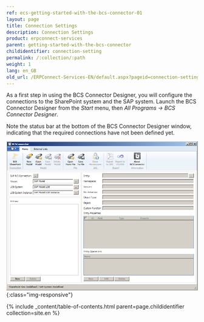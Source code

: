 ```yaml
---
ref: ecs-getting-started-with-the-bcs-connector-01
layout: page
title: Connection Settings
description: Connection Settings
product: erpconnect-services
parent: getting-started-with-the-bcs-connector
childidentifier: connection-setting
permalink: /:collection/:path
weight: 1
lang: en_GB
old_url: /ERPConnect-Services-EN/default.aspx?pageid=connection-settings
---
```


As a first step in using the BCS Connector Designer, you will configure the connections to the SharePoint system and the SAP system. Launch the BCS Connector Designer from the *Start* menu, then *All Programs -> BCS Connector Designer*. 

Note the status bar at the bottom of the BCS Connector Designer window, indicating that the required connections have not been defined yet.

![BCS-Connection-Designer](/img/content/BCS-Connection-Designer.png){:class="img-responsive"}

{% include _content/table-of-contents.html parent=page.childidentifier collection=site.en %}